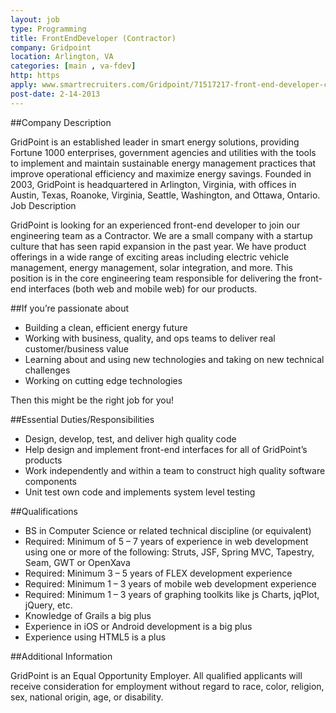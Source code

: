```yaml
---
layout: job
type: Programming
title: FrontEndDeveloper (Contractor)
company: Gridpoint
location: Arlington, VA
categories: [main , va-fdev]
http: https
apply: www.smartrecruiters.com/Gridpoint/71517217-front-end-developer-contractor-
post-date: 2-14-2013
---
```


##Company Description

GridPoint is an established leader in smart energy solutions, providing Fortune 1000 enterprises, government agencies and utilities with the tools to implement and maintain sustainable energy management practices that improve operational efficiency and maximize energy savings. Founded in 2003, GridPoint is headquartered in Arlington, Virginia, with offices in Austin, Texas, Roanoke, Virginia, Seattle, Washington, and Ottawa, Ontario.
Job Description

GridPoint is looking for an experienced front-end developer to join our engineering team as a Contractor. We are a small company with a startup culture that has seen rapid expansion in the past year. We have product offerings in a wide range of exciting areas including electric vehicle management, energy management, solar integration, and more. This position is in the core engineering team responsible for delivering the front-end interfaces (both web and mobile web) for our products.

##If you’re passionate about

* Building a clean, efficient energy future
* Working with business, quality, and ops teams to deliver real customer/business value
* Learning about and using new technologies and taking on new technical challenges
* Working on cutting edge technologies

Then this might be the right job for you!

##Essential Duties/Responsibilities

* Design, develop, test, and deliver high quality code
* Help design and implement front-end interfaces for all of GridPoint’s products
* Work independently and within a  team to construct high quality software components
* Unit test own code and implements system level testing

##Qualifications

* BS in Computer Science or related technical discipline (or equivalent)
* Required: Minimum of 5 – 7 years of experience in web development using one or more of the following: Struts, JSF, Spring MVC, Tapestry, Seam, GWT or OpenXava
* Required: Minimum 3 – 5 years of FLEX development experience
* Required: Minimum 1 – 3 years of mobile web development experience
* Required: Minimum 1 – 3 years of graphing toolkits like js Charts, jqPlot, jQuery, etc.
* Knowledge of Grails a big plus
* Experience in iOS or Android development is a big plus
* Experience using HTML5 is a plus

##Additional Information

GridPoint is an Equal Opportunity Employer. All qualified applicants will receive consideration for employment without regard to race, color, religion, sex, national origin, age, or disability.